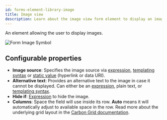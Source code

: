 ```yaml
---
id: forms-element-library-image
title: Image view
description: Learn about the image view form element to display an image.
---
```


An element allowing the user to display images.

<img src="/img/form-icons/form-image.svg" alt="Form Image Symbol" />

## Configurable properties

- **Image source**: Specifies the image source via [expression](../../feel/language-guide/feel-expressions-introduction.md), [templating syntax](../configuration/forms-config-templating-syntax.md) or [static value](/docs/components/concepts/expressions.md#expressions-vs-static-values) (hyperlink or data URI).
- **Alternative text**: Provides an alternative text to the image in case it cannot be displayed. Can either be an [expression](../../feel/language-guide/feel-expressions-introduction.md), plain text, or [templating syntax](../configuration/forms-config-templating-syntax.md).
- **Hide if**: [Expression](../../feel/language-guide/feel-expressions-introduction.md) to hide the image.
- **Columns**: Space the field will use inside its row. **Auto** means it will automatically adjust to available space in the row. Read more about the underlying grid layout in the [Carbon Grid documentation](https://carbondesignsystem.com/guidelines/2x-grid/overview).

